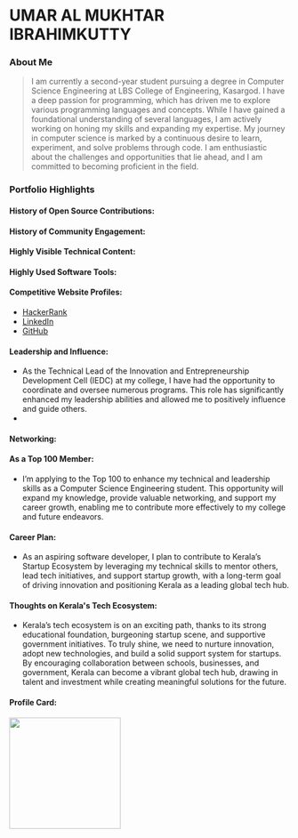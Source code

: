 
# UMAR AL MUKHTAR IBRAHIMKUTTY 

### About Me

> I am currently a second-year student pursuing a degree in Computer Science Engineering at LBS College of Engineering, Kasargod. I have a deep passion for programming, which has driven me to explore various programming languages and concepts. While I have gained a foundational understanding of several languages, I am actively working on honing my skills and expanding my expertise. My journey in computer science is marked by a continuous desire to learn, experiment, and solve problems through code. I am enthusiastic about the challenges and opportunities that lie ahead, and I am committed to becoming proficient in the field.


### Portfolio Highlights


#### History of Open Source Contributions:


#### History of Community Engagement:


#### Highly Visible Technical Content:


#### Highly Used Software Tools:


#### Competitive Website Profiles:

- [HackerRank](https://www.hackerrank.com/profile/umar1868807)
- [LinkedIn](www.linkedin.com/in/umaralmukhtaribrahimkutty)
- [GitHub](https://github.com/d-xrk)

#### Leadership and Influence:

- As the Technical Lead of the Innovation and Entrepreneurship Development Cell (IEDC) at my college, I have had the opportunity to coordinate and oversee numerous programs. This role has significantly enhanced my leadership abilities and allowed me to positively influence and guide others.
- 
#### Networking:

#### As a Top 100 Member:

- I’m applying to the Top 100 to enhance my technical and leadership skills as a Computer Science Engineering student. This opportunity will expand my knowledge, provide valuable networking, and support my career growth, enabling me to contribute more effectively to my college and future endeavors.

#### Career Plan:

- As an aspiring software developer, I plan to contribute to Kerala’s Startup Ecosystem by leveraging my technical skills to mentor others, lead tech initiatives, and support startup growth, with a long-term goal of driving innovation and positioning Kerala as a leading global tech hub.

#### Thoughts on Kerala's Tech Ecosystem:

- Kerala’s tech ecosystem is on an exciting path, thanks to its strong educational foundation, burgeoning startup scene, and supportive government initiatives. To truly shine, we need to nurture innovation, adopt new technologies, and build a solid support system for startups. By encouraging collaboration between schools, businesses, and government, Kerala can become a vibrant global tech hub, drawing in talent and investment while creating meaningful solutions for the future.

#### Profile Card:

 <img src="https://mulearn.org/embed/rank/umaralmukhtaribrahimkutty@mulearn" width="200" height="200"></img>
